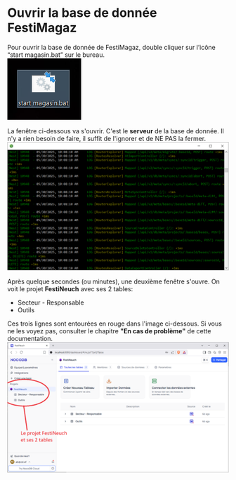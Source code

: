 # Ouvrir la base de donnée FestiMagaz
Pour ouvrir la base de donnée de FestiMagaz, double cliquer sur l’icône “start magasin.bat” sur le bureau.  
![start magasin.bat](img/start-magasin.png)

La fenêtre ci-dessous va s'ouvrir. C'est le **serveur** de la base de donnée. Il n'y a rien besoin de faire, il suffit de l'ignorer et de NE PAS la fermer.  
![server logs](img/server-logs.png)

Après quelque secondes (ou minutes), une deuxième fenêtre s'ouvre. On voit le projet **FestiNeuch** avec ses 2 tables:  
- Secteur - Responsable  
- Outils  
  
Ces trois lignes sont entourées en rouge dans l'image ci-dessous. Si vous ne les voyez pas, consulter le chapitre **"En cas de problème"** de cette documentation.
![home](img/home.png)